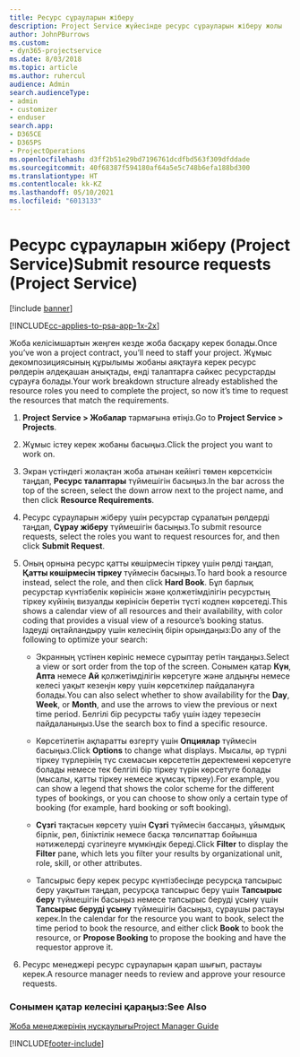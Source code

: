 ```yaml
---
title: Ресурс сұрауларын жіберу
description: Project Service жүйесінде ресурс сұрауларын жіберу жолы
author: JohnPBurrows
ms.custom:
- dyn365-projectservice
ms.date: 8/03/2018
ms.topic: article
ms.author: ruhercul
audience: Admin
search.audienceType:
- admin
- customizer
- enduser
search.app:
- D365CE
- D365PS
- ProjectOperations
ms.openlocfilehash: d3ff2b51e29bd7196761dcdfbd563f309dfddade
ms.sourcegitcommit: 40f68387f594180af64a5e5c748b6efa188bd300
ms.translationtype: HT
ms.contentlocale: kk-KZ
ms.lasthandoff: 05/10/2021
ms.locfileid: "6013133"
---
```

# <a name="submit-resource-requests-project-service"></a><span data-ttu-id="4d294-103">Ресурс сұрауларын жіберу (Project Service)</span><span class="sxs-lookup"><span data-stu-id="4d294-103">Submit resource requests (Project Service)</span></span>

[!include [banner](../includes/psa-now-project-operations.md)]

[!INCLUDE[cc-applies-to-psa-app-1x-2x](../includes/cc-applies-to-psa-app-1x-2x.md)]

<span data-ttu-id="4d294-104">Жоба келісімшартын жеңген кезде жоба басқару керек болады.</span><span class="sxs-lookup"><span data-stu-id="4d294-104">Once you’ve won a project contract, you’ll need to staff your project.</span></span> <span data-ttu-id="4d294-105">Жұмыс декомпозициясының құрылымы жобаны аяқтауға керек ресурс рөлдерін әлдеқашан анықтады, енді талаптарға сәйкес ресурстарды сұрауға болады.</span><span class="sxs-lookup"><span data-stu-id="4d294-105">Your work breakdown structure already established the resource roles you need to complete the project, so now it’s time to request the resources that match the requirements.</span></span>  
  
1.  <span data-ttu-id="4d294-106">**Project Service > Жобалар** тармағына өтіңіз.</span><span class="sxs-lookup"><span data-stu-id="4d294-106">Go to **Project Service > Projects**.</span></span>  
  
2.  <span data-ttu-id="4d294-107">Жұмыс істеу керек жобаны басыңыз.</span><span class="sxs-lookup"><span data-stu-id="4d294-107">Click the project you want to work on.</span></span>  
  
3.  <span data-ttu-id="4d294-108">Экран үстіндегі жолақтан жоба атынан кейінгі төмен көрсеткісін таңдап, **Ресурс талаптары** түймешігін басыңыз.</span><span class="sxs-lookup"><span data-stu-id="4d294-108">In the bar across the top of the screen, select the down arrow next to the project name, and then click **Resource Requirements**.</span></span>  
  
4.  <span data-ttu-id="4d294-109">Ресурс сұрауларын жіберу үшін ресурстар сұралатын рөлдерді таңдап, **Сұрау жіберу** түймешігін басыңыз.</span><span class="sxs-lookup"><span data-stu-id="4d294-109">To submit resource requests, select the roles you want to request resources for, and then click **Submit Request**.</span></span>  
  
5.  <span data-ttu-id="4d294-110">Оның орнына ресурс қатты көшірмесін тіркеу үшін рөлді таңдап, **Қатты көшірмесін тіркеу** түймесін басыңыз.</span><span class="sxs-lookup"><span data-stu-id="4d294-110">To hard book a resource instead, select the role, and then click **Hard Book**.</span></span> <span data-ttu-id="4d294-111">Бұл барлық ресурстар күнтізбелік көрінісін және қолжетімділігін ресурстың тіркеу күйінің визуалды көрінісін беретін түсті кодпен көрсетеді.</span><span class="sxs-lookup"><span data-stu-id="4d294-111">This shows a calendar view of all resources and their availability, with color coding that provides a visual view of a resource’s booking status.</span></span> <span data-ttu-id="4d294-112">Іздеуді оңтайландыру үшін келесінің бірін орындаңыз:</span><span class="sxs-lookup"><span data-stu-id="4d294-112">Do any of the following to optimize your search:</span></span>  
  
    -   <span data-ttu-id="4d294-113">Экранның үстінен көрініс немесе сұрыптау ретін таңдаңыз.</span><span class="sxs-lookup"><span data-stu-id="4d294-113">Select a view or sort order from the top of the screen.</span></span> <span data-ttu-id="4d294-114">Сонымен қатар **Күн**, **Апта** немесе **Ай** қолжетімділігін көрсетуге және алдыңғы немесе келесі уақыт кезеңін көру үшін көрсеткілер пайдалануға болады.</span><span class="sxs-lookup"><span data-stu-id="4d294-114">You can also select whether to show availability for the **Day**, **Week**, or **Month**, and use the arrows to view the previous or next time period.</span></span> <span data-ttu-id="4d294-115">Белгілі бір ресурсты табу үшін іздеу терезесін пайдаланыңыз.</span><span class="sxs-lookup"><span data-stu-id="4d294-115">Use the search box to find a specific resource.</span></span>  
  
    -   <span data-ttu-id="4d294-116">Көрсетілетін ақпаратты өзгерту үшін **Опциялар** түймесін басыңыз.</span><span class="sxs-lookup"><span data-stu-id="4d294-116">Click **Options** to change what displays.</span></span> <span data-ttu-id="4d294-117">Мысалы, әр түрлі тіркеу түрлерінің түс схемасын көрсететін деректемені көрсетуге болады немесе тек белгілі бір тіркеу түрін көрсетуге болады (мысалы, қатты тіркеу немесе жұмсақ тіркеу).</span><span class="sxs-lookup"><span data-stu-id="4d294-117">For example, you can show a legend that shows the color scheme for the different types of bookings, or you can choose to show only a certain type of booking (for example, hard booking or soft booking).</span></span>  
  
    -   <span data-ttu-id="4d294-118">**Сүзгі** тақтасын көрсету үшін **Сүзгі** түймесін бассаңыз, ұйымдық бірлік, рөл, біліктілік немесе басқа төлсипаттар бойынша нәтижелерді сүзгілеуге мүмкіндік береді.</span><span class="sxs-lookup"><span data-stu-id="4d294-118">Click **Filter** to display the **Filter** pane, which lets you filter your results by organizational unit, role, skill, or other attributes.</span></span>  
  
    -   <span data-ttu-id="4d294-119">Тапсырыс беру керек ресурс күнтізбесінде ресурсқа тапсырыс беру уақытын таңдап, ресурсқа тапсырыс беру үшін **Тапсырыс беру** түймешігін басыңыз немесе тапсырыс беруді ұсыну үшін **Тапсырыс беруді ұсыну** түймешігін басыңыз, сұраушы растауы керек.</span><span class="sxs-lookup"><span data-stu-id="4d294-119">In the calendar for the resource you want to book, select the time period to book the resource, and either click **Book** to book the resource, or **Propose Booking** to propose the booking and have the requestor approve it.</span></span>  
  
6.  <span data-ttu-id="4d294-120">Ресурс менеджері ресурс сұрауларын қарап шығып, растауы керек.</span><span class="sxs-lookup"><span data-stu-id="4d294-120">A resource manager needs to review and approve your resource requests.</span></span>  
  
### <a name="see-also"></a><span data-ttu-id="4d294-121">Сонымен қатар келесіні қараңыз:</span><span class="sxs-lookup"><span data-stu-id="4d294-121">See Also</span></span>  
 [<span data-ttu-id="4d294-122">Жоба менеджерінің нұсқаулығы</span><span class="sxs-lookup"><span data-stu-id="4d294-122">Project Manager Guide</span></span>](../psa/project-manager-guide.md)


[!INCLUDE[footer-include](../includes/footer-banner.md)]